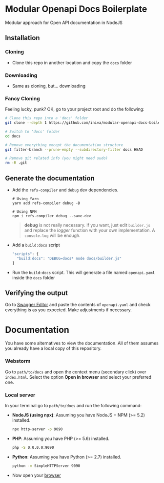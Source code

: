 # Modular Openapi Docs Boilerplate
Modular approach for Open API documentation in NodeJS

## Installation

### Cloning
+ Clone this repo in another location and copy the `docs` folder

### Downloading
+ Same as cloning, but... downloading

### Fancy Cloning
Feeling lucky, punk? OK, go to your project root and do the following:
```bash
# Clone this repo into a 'docs' folder
git clone --depth 1 https://github.com/iniva/modular-openapi-docs-boilerplate docs

# Switch to 'docs' folder
cd docs

# Remove everything except the documentation structure
git filter-branch --prune-empty --subdirectory-filter docs HEAD

# Remove git related info (you might need sudo)
rm -R .git
```

## Generate the documentation
+ Add the `refs-compiler` and `debug` dev dependencies.
  ```
  # Using Yarn
  yarn add refs-compiler debug -D

  # Using NPM
  npm i refs-compiler debug --save-dev
  ```
  > **debug** is not really necessary. If you want, just edit `builder.js` and replace the _logger_ function with your own implementation. A `console.log` will be enough.
+ Add a `build:docs` script
  ```javascript
  "scripts": {
    "build:docs": "DEBUG=docs* node docs/builder.js"
  }
  ```
+ Run the `build:docs` script. This will generate a file named `openapi.yaml` inside the `docs` folder

## Verifying the output
Go to [Swagger Editor](http://editor.swagger.io/) and paste the contents of `openapi.yaml` and check everything is as you expected. Make adjustments if necessary.

# Documentation
You have some alternatives to view the documentation. All of them assumes you already have a local copy of this repository.

### Webstorm
Go to `path/to/docs` and open the context menu (secondary click) over `index.html`. Select the option **Open in browser** and select your preferred one.

### Local server
In your terminal go to `path/to/docs` and run the following command:
+ **NodeJS (using npx)**: Assuming you have NodeJS + NPM (>= 5.2) installed.
    ```bash
    npx http-server -p 9090
    ```
+ **PHP**: Assuming you have PHP (>= 5.6) installed.
    ```bash
    php -S 0.0.0.0:9090
    ```
+ **Python**: Assuming you have Python (>= 2.7) installed.
    ```bash
    python -m SimpleHTTPServer 9090
    ```
+ Now open your [browser](http://localhost:9090)
